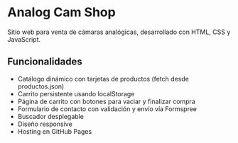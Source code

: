 # Analog Cam Shop

Sitio web para venta de cámaras analógicas, desarrollado con HTML, CSS y JavaScript.

## Funcionalidades

- Catálogo dinámico con tarjetas de productos (fetch desde productos.json)
- Carrito persistente usando localStorage
- Página de carrito con botones para vaciar y finalizar compra
- Formulario de contacto con validación y envío vía Formspree
- Buscador desplegable
- Diseño responsive
- Hosting en GitHub Pages
